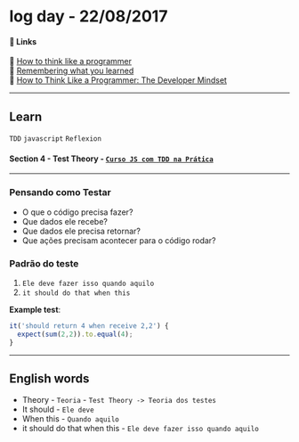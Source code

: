 # log day - 22/08/2017

#### 🔗 Links

:newspaper: [How to think like a programmer](https://zellwk.com/blog/think)  
:newspaper: [Remembering what you learned](https://zellwk.com/blog/remember/)  
:newspaper: [How to Think Like a Programmer: The Developer Mindset](https://medium.com/@addabjork/how-to-think-like-a-programmer-the-developer-mindset-df4844114106)

___

## Learn
`TDD` `javascript` `Reflexion`
#### Section 4 - Test Theory - [`Curso JS com TDD na Prática`](https://www.udemy.com/js-com-tdd-na-pratica)
___

### Pensando como Testar

- O que o código precisa fazer?
- Que dados ele recebe?
- Que dados ele precisa retornar?
- Que ações precisam acontecer para o código rodar?

### Padrão do teste
1. `Ele deve fazer isso quando aquilo`
1. `it should do that when this`

__Example test__:
```javascript
it('should return 4 when receive 2,2') {
  expect(sum(2,2)).to.equal(4);
}
```
___

## English words
- Theory - `Teoria` - `Test Theory -> Teoria dos testes`
- It should - `Ele deve`
- When this - `Quando aquilo`
- it should do that when this - `Ele deve fazer isso quando aquilo`
